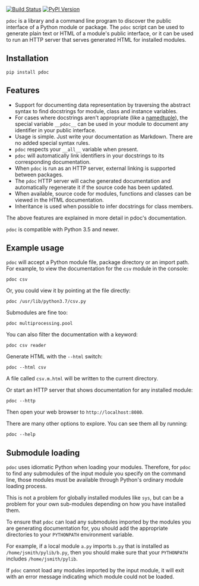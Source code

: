 
[![Build Status](https://travis-ci.org/mitmproxy/pdoc.svg?branch=master)](https://travis-ci.org/mitmproxy/pdoc)
[![PyPI Version](https://shields.mitmproxy.org/pypi/v/pdoc.svg)](https://pypi.org/project/pdoc/)

`pdoc` is a library and a command line program to discover the public
interface of a Python module or package. The `pdoc` script can be used to
generate plain text or HTML of a module's public interface, or it can be used
to run an HTTP server that serves generated HTML for installed modules.


Installation
------------

    pip install pdoc


Features
--------

* Support for documenting data representation by traversing the abstract syntax
  to find docstrings for module, class and instance variables.
* For cases where docstrings aren't appropriate (like a
  [namedtuple](http://docs.python.org/2.7/library/collections.html#namedtuple-factory-function-for-tuples-with-named-fields)),
  the special variable `__pdoc__` can be used in your module to
  document any identifier in your public interface.
* Usage is simple. Just write your documentation as Markdown. There are no
  added special syntax rules.
* `pdoc` respects your `__all__` variable when present.
* `pdoc` will automatically link identifiers in your docstrings to its
  corresponding documentation.
* When `pdoc` is run as an HTTP server, external linking is supported between
  packages.
* The `pdoc` HTTP server will cache generated documentation and automatically
  regenerate it if the source code has been updated.
* When available, source code for modules, functions and classes can be viewed
  in the HTML documentation.
* Inheritance is used when possible to infer docstrings for class members.

The above features are explained in more detail in pdoc's documentation.

`pdoc` is compatible with Python 3.5 and newer.


Example usage
-------------
`pdoc` will accept a Python module file, package directory or an import path.
For example, to view the documentation for the `csv` module in the console:

    pdoc csv

Or, you could view it by pointing at the file directly:

    pdoc /usr/lib/python3.7/csv.py

Submodules are fine too:

    pdoc multiprocessing.pool

You can also filter the documentation with a keyword:

    pdoc csv reader

Generate HTML with the `--html` switch:

    pdoc --html csv

A file called `csv.m.html` will be written to the current directory.

Or start an HTTP server that shows documentation for any installed module:

    pdoc --http

Then open your web browser to `http://localhost:8080`.

There are many other options to explore. You can see them all by running:

    pdoc --help


Submodule loading
-----------------

`pdoc` uses idiomatic Python when loading your modules. Therefore, for `pdoc` to
find any submodules of the input module you specify on the command line, those
modules must be available through Python's ordinary module loading process.

This is not a problem for globally installed modules like `sys`, but can be a
problem for your own sub-modules depending on how you have installed them.

To ensure that `pdoc` can load any submodules imported by the modules you are
generating documentation for, you should add the appropriate directories to your
`PYTHONPATH` environment variable.

For example, if a local module `a.py` imports `b.py` that is installed as
`/home/jsmith/pylib/b.py`, then you should make sure that your `PYTHONPATH`
includes `/home/jsmith/pylib`.

If `pdoc` cannot load any modules imported by the input module, it will exit
with an error message indicating which module could not be loaded.

